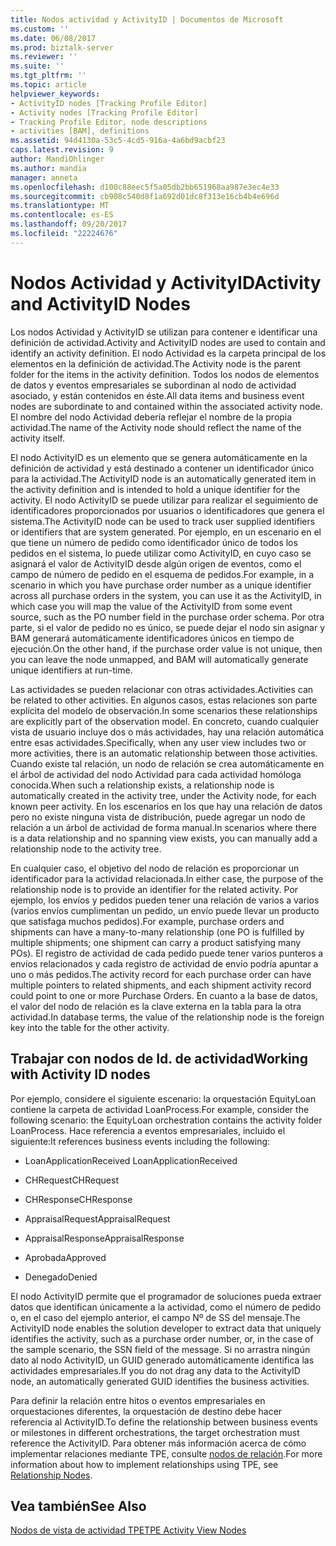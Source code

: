 ```yaml
---
title: Nodos actividad y ActivityID | Documentos de Microsoft
ms.custom: ''
ms.date: 06/08/2017
ms.prod: biztalk-server
ms.reviewer: ''
ms.suite: ''
ms.tgt_pltfrm: ''
ms.topic: article
helpviewer_keywords:
- ActivityID nodes [Tracking Profile Editor]
- Activity nodes [Tracking Profile Editor]
- Tracking Profile Editor, node descriptions
- activities [BAM], definitions
ms.assetid: 94d4130a-53c5-4cd5-916a-4a6bd9acbf23
caps.latest.revision: 9
author: MandiOhlinger
ms.author: mandia
manager: anneta
ms.openlocfilehash: d100c88eec5f5a05db2bb651968aa987e3ec4e33
ms.sourcegitcommit: cb908c540d8f1a692d01dc8f313e16cb4b4e696d
ms.translationtype: MT
ms.contentlocale: es-ES
ms.lasthandoff: 09/20/2017
ms.locfileid: "22224676"
---
```

# <a name="activity-and-activityid-nodes"></a><span data-ttu-id="7013a-102">Nodos Actividad y ActivityID</span><span class="sxs-lookup"><span data-stu-id="7013a-102">Activity and ActivityID Nodes</span></span>
<span data-ttu-id="7013a-103">Los nodos Actividad y ActivityID se utilizan para contener e identificar una definición de actividad.</span><span class="sxs-lookup"><span data-stu-id="7013a-103">Activity and ActivityID nodes are used to contain and identify an activity definition.</span></span> <span data-ttu-id="7013a-104">El nodo Actividad es la carpeta principal de los elementos en la definición de actividad.</span><span class="sxs-lookup"><span data-stu-id="7013a-104">The Activity node is the parent folder for the items in the activity definition.</span></span> <span data-ttu-id="7013a-105">Todos los nodos de elementos de datos y eventos empresariales se subordinan al nodo de actividad asociado, y están contenidos en éste.</span><span class="sxs-lookup"><span data-stu-id="7013a-105">All data items and business event nodes are subordinate to and contained within the associated activity node.</span></span> <span data-ttu-id="7013a-106">El nombre del nodo Actividad debería reflejar el nombre de la propia actividad.</span><span class="sxs-lookup"><span data-stu-id="7013a-106">The name of the Activity node should reflect the name of the activity itself.</span></span>  
  
 <span data-ttu-id="7013a-107">El nodo ActivityID es un elemento que se genera automáticamente en la definición de actividad y está destinado a contener un identificador único para la actividad.</span><span class="sxs-lookup"><span data-stu-id="7013a-107">The ActivityID node is an automatically generated item in the activity definition and is intended to hold a unique identifier for the activity.</span></span> <span data-ttu-id="7013a-108">El nodo ActivityID se puede utilizar para realizar el seguimiento de identificadores proporcionados por usuarios o identificadores que genera el sistema.</span><span class="sxs-lookup"><span data-stu-id="7013a-108">The ActivityID node can be used to track user supplied identifiers or identifiers that are system generated.</span></span> <span data-ttu-id="7013a-109">Por ejemplo, en un escenario en el que tiene un número de pedido como identificador único de todos los pedidos en el sistema, lo puede utilizar como ActivityID, en cuyo caso se asignará el valor de ActivityID desde algún origen de eventos, como el campo de número de pedido en el esquema de pedidos.</span><span class="sxs-lookup"><span data-stu-id="7013a-109">For example, in a scenario in which you have purchase order number as a unique identifier across all purchase orders in the system, you can use it as the ActivityID, in which case you will map the value of the ActivityID from some event source, such as the PO number field in the purchase order schema.</span></span> <span data-ttu-id="7013a-110">Por otra parte, si el valor de pedido no es único, se puede dejar el nodo sin asignar y BAM generará automáticamente identificadores únicos en tiempo de ejecución.</span><span class="sxs-lookup"><span data-stu-id="7013a-110">On the other hand, if the purchase order value is not unique, then you can leave the node unmapped, and BAM will automatically generate unique identifiers at run-time.</span></span>  
  
 <span data-ttu-id="7013a-111">Las actividades se pueden relacionar con otras actividades.</span><span class="sxs-lookup"><span data-stu-id="7013a-111">Activities can be related to other activities.</span></span> <span data-ttu-id="7013a-112">En algunos casos, estas relaciones son parte explícita del modelo de observación.</span><span class="sxs-lookup"><span data-stu-id="7013a-112">In some scenarios these relationships are explicitly part of the observation model.</span></span>  <span data-ttu-id="7013a-113">En concreto, cuando cualquier vista de usuario incluye dos o más actividades, hay una relación automática entre esas actividades.</span><span class="sxs-lookup"><span data-stu-id="7013a-113">Specifically, when any user view includes two or more activities, there is an automatic relationship between those activities.</span></span>  <span data-ttu-id="7013a-114">Cuando existe tal relación, un nodo de relación se crea automáticamente en el árbol de actividad del nodo Actividad para cada actividad homóloga conocida.</span><span class="sxs-lookup"><span data-stu-id="7013a-114">When such a relationship exists, a relationship node is automatically created in the activity tree, under the Activity node, for each known peer activity.</span></span> <span data-ttu-id="7013a-115">En los escenarios en los que hay una relación de datos pero no existe ninguna vista de distribución, puede agregar un nodo de relación a un árbol de actividad de forma manual.</span><span class="sxs-lookup"><span data-stu-id="7013a-115">In scenarios where there  is a data relationship and no spanning view exists, you can manually add a relationship node to  the activity tree.</span></span>  
  
 <span data-ttu-id="7013a-116">En cualquier caso, el objetivo del nodo de relación es proporcionar un identificador para la actividad relacionada.</span><span class="sxs-lookup"><span data-stu-id="7013a-116">In either case, the purpose of the relationship node is to provide an identifier for the related activity.</span></span> <span data-ttu-id="7013a-117">Por ejemplo, los envíos y pedidos pueden tener una relación de varios a varios (varios envíos cumplimentan un pedido, un envío puede llevar un producto que satisfaga muchos pedidos).</span><span class="sxs-lookup"><span data-stu-id="7013a-117">For example, purchase orders and shipments can have a many-to-many relationship (one PO is fulfilled by multiple shipments; one shipment can carry a product satisfying many POs).</span></span>  <span data-ttu-id="7013a-118">El registro de actividad de cada pedido puede tener varios punteros a envíos relacionados y cada registro de actividad de envío podría apuntar a uno o más pedidos.</span><span class="sxs-lookup"><span data-stu-id="7013a-118">The activity record for each purchase order can have multiple pointers to related shipments, and each shipment activity record could point to one or more Purchase Orders.</span></span>  <span data-ttu-id="7013a-119">En cuanto a la base de datos, el valor del nodo de relación es la clave externa en la tabla para la otra actividad.</span><span class="sxs-lookup"><span data-stu-id="7013a-119">In database terms, the value of the relationship node is the foreign key into the table for the other activity.</span></span>  
  
## <a name="working-with-activity-id-nodes"></a><span data-ttu-id="7013a-120">Trabajar con nodos de Id. de actividad</span><span class="sxs-lookup"><span data-stu-id="7013a-120">Working with Activity ID nodes</span></span>  
 <span data-ttu-id="7013a-121">Por ejemplo, considere el siguiente escenario: la orquestación EquityLoan contiene la carpeta de actividad LoanProcess.</span><span class="sxs-lookup"><span data-stu-id="7013a-121">For example, consider the following scenario: the EquityLoan orchestration contains the activity folder LoanProcess.</span></span> <span data-ttu-id="7013a-122">Hace referencia a eventos empresariales, incluido el siguiente:</span><span class="sxs-lookup"><span data-stu-id="7013a-122">It references business events including the following:</span></span>  
  
-   <span data-ttu-id="7013a-123">LoanApplicationReceived                   </span><span class="sxs-lookup"><span data-stu-id="7013a-123">LoanApplicationReceived</span></span>  
  
-   <span data-ttu-id="7013a-124">CHRequest</span><span class="sxs-lookup"><span data-stu-id="7013a-124">CHRequest</span></span>  
  
-   <span data-ttu-id="7013a-125">CHResponse</span><span class="sxs-lookup"><span data-stu-id="7013a-125">CHResponse</span></span>  
  
-   <span data-ttu-id="7013a-126">AppraisalRequest</span><span class="sxs-lookup"><span data-stu-id="7013a-126">AppraisalRequest</span></span>  
  
-   <span data-ttu-id="7013a-127">AppraisalResponse</span><span class="sxs-lookup"><span data-stu-id="7013a-127">AppraisalResponse</span></span>  
  
-   <span data-ttu-id="7013a-128">Aprobada</span><span class="sxs-lookup"><span data-stu-id="7013a-128">Approved</span></span>  
  
-   <span data-ttu-id="7013a-129">Denegado</span><span class="sxs-lookup"><span data-stu-id="7013a-129">Denied</span></span>  
  
 <span data-ttu-id="7013a-130">El nodo ActivityID permite que el programador de soluciones pueda extraer datos que identifican únicamente a la actividad, como el número de pedido o, en el caso del ejemplo anterior, el campo Nº de SS del mensaje.</span><span class="sxs-lookup"><span data-stu-id="7013a-130">The ActivityID node enables the solution developer to extract data that uniquely identifies the activity, such as a purchase order number, or, in the case of the sample scenario, the SSN field of the message.</span></span> <span data-ttu-id="7013a-131">Si no arrastra ningún dato al nodo ActivityID, un GUID generado automáticamente identifica las actividades empresariales.</span><span class="sxs-lookup"><span data-stu-id="7013a-131">If you do not drag any data to the ActivityID node, an automatically generated GUID identifies the business activities.</span></span>  
  
 <span data-ttu-id="7013a-132">Para definir la relación entre hitos o eventos empresariales en orquestaciones diferentes, la orquestación de destino debe hacer referencia al ActivityID.</span><span class="sxs-lookup"><span data-stu-id="7013a-132">To define the relationship between business events or milestones in different orchestrations, the target orchestration must reference the ActivityID.</span></span> <span data-ttu-id="7013a-133">Para obtener más información acerca de cómo implementar relaciones mediante TPE, consulte [nodos de relación](../core/relationship-nodes.md).</span><span class="sxs-lookup"><span data-stu-id="7013a-133">For more information about how to implement relationships using TPE, see [Relationship Nodes](../core/relationship-nodes.md).</span></span>  
  
## <a name="see-also"></a><span data-ttu-id="7013a-134">Vea también</span><span class="sxs-lookup"><span data-stu-id="7013a-134">See Also</span></span>  
 [<span data-ttu-id="7013a-135">Nodos de vista de actividad TPE</span><span class="sxs-lookup"><span data-stu-id="7013a-135">TPE Activity View Nodes</span></span>](../core/tpe-activity-view-nodes.md)